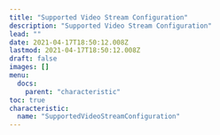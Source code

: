 ```yaml
---
title: "Supported Video Stream Configuration"
description: "Supported Video Stream Configuration"
lead: ""
date: 2021-04-17T18:50:12.008Z
lastmod: 2021-04-17T18:50:12.008Z
draft: false
images: []
menu:
  docs:
    parent: "characteristic"
toc: true
characteristic:
  name: "SupportedVideoStreamConfiguration"
---
```

